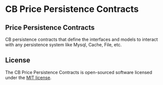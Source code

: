 # CB Price Persistence Contracts

## Price Persistence Contracts

CB persistence contracts that define the interfaces and models to interact with any persistence system like Mysql, Cache, File, etc.

## License

The CB Price Persistence Contracts is open-sourced software licensed under the [MIT license](https://opensource.org/licenses/MIT).
